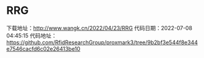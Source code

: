 # RRG
下载地址：http://www.wangk.cn/2022/04/23/RRG
代码日期：2022-07-08 04:45:15
代码地址：https://github.com/RfidResearchGroup/proxmark3/tree/9b2bf3e544f8e344e7546cacfd6c02e26413be10

